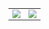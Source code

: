 <table>
  <td>
    <picture>
      <source
        srcset="https://github-readme-stats.vercel.app/api?username=UFervor&show_icons=true&include_all_commits=true&theme=dark"
        media="(prefers-color-scheme: dark)" />
      <source
        srcset="https://github-readme-stats.vercel.app/api?username=UFervor&show_icons=true&include_all_commits=true"
        media="(prefers-color-scheme: light), (prefers-color-scheme: no-preference)" />
      <img src="https://github-readme-stats.vercel.app/api?username=UFervor&show_icons=true" />
    </picture>
  </td>
  <td>
    <picture>
      <source srcset="https://github-readme-stats.vercel.app/api/top-langs/?username=UFervor&theme=dark"
        media="(prefers-color-scheme: dark)" />
      <source srcset="https://github-readme-stats.vercel.app/api/top-langs/?username=UFervor"
        media="(prefers-color-scheme: light), (prefers-color-scheme: no-preference)" />
      <img src="https://github-readme-stats.vercel.app/api/top-langs/?username=UFervor" />
    </picture>
  </td>
</table>
